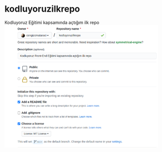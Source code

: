 # kodluyoruzilkrepo
Kodluyoruz Eğitimi kapsamında açtığım ilk repo
![resim](https://raw.githubusercontent.com/Kodluyoruz/taskforce/main/git/odev1/figures/github.png) 



